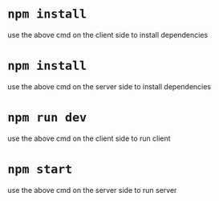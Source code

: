 # `npm install`
use the above cmd on the client side to install dependencies

# `npm install`
use the above cmd on the server side to install dependencies

# `npm run dev`
use the above cmd on the client side to run client

# `npm start`
use the above cmd on the server side to run server